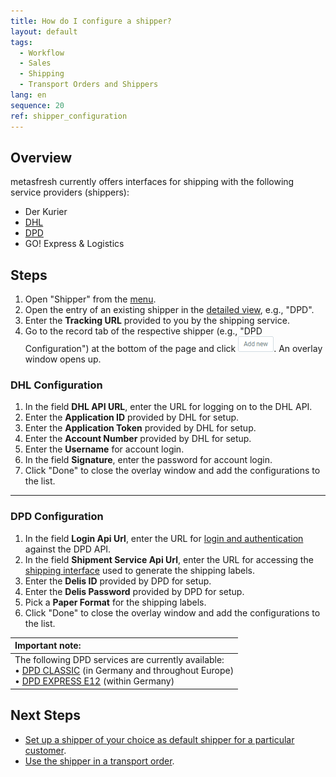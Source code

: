 ```yaml
---
title: How do I configure a shipper?
layout: default
tags:
  - Workflow
  - Sales
  - Shipping
  - Transport Orders and Shippers
lang: en
sequence: 20
ref: shipper_configuration
---
```


## Overview
metasfresh currently offers interfaces for shipping with the following service providers (shippers):
- Der Kurier
- <a href="#dhl-configuration" title="jump to DHL configuration">DHL</a>
- <a href="#dpd-configuration" title="jump to DPD configuration">DPD</a>
- GO! Express & Logistics

## Steps
1. Open "Shipper" from the [menu](Menu).
1. Open the entry of an existing shipper in the [detailed view](ViewModes), e.g., "DPD".
1. Enter the **Tracking URL** provided to you by the shipping service.
1. Go to the record tab of the respective shipper (e.g., "DPD Configuration") at the bottom of the page and click !["Add new"](assets/Add_New_Button.png). An overlay window opens up.

### <a name="dhl-configuration">DHL Configuration</a>
1. In the field **DHL API URL**, enter the URL for logging on to the DHL API.
1. Enter the **Application ID** provided by DHL for setup.
1. Enter the **Application Token** provided by DHL for setup.
1. Enter the **Account Number** provided by DHL for setup.
1. Enter the **Username** for account login.
1. In the field **Signature**, enter the password for account login.
1. Click "Done" to close the overlay window and add the configurations to the list.

---

### <a name="dpd-configuration">DPD Configuration</a>
1. In the field **Login Api Url**, enter the URL for <a href="http://diswiki.dpd.nl/wiki/2/login-service" title="dpd Login Service" target="blank">login and authentication</a> against the DPD API.
1. In the field **Shipment Service Api Url**, enter the URL for accessing the <a href="http://diswiki.dpd.nl/wiki/3/shipment-service" title="dpd Shipment Service" target="blank">shipping interface</a> used to generate the shipping labels.
1. Enter the **Delis ID** provided by DPD for setup.
1. Enter the **Delis Password** provided by DPD for setup.
1. Pick a **Paper Format** for the shipping labels.
1. Click "Done" to close the overlay window and add the configurations to the list.

| **Important note:** |
| :--- |
| The following DPD services are currently available:<br> •&nbsp;<a href="https://www.dpd.com/de/en/versenden/paketversand/" title="DPD CLASSIC parcel shipping" target="blank">DPD CLASSIC</a> (in Germany and throughout Europe)<br> •&nbsp;<a href="https://www.dpd.com/de/en/versenden/expressversand/" title="DPD Express shipping" target="blank">DPD EXPRESS E12</a> (within Germany) |

## Next Steps
- [Set up a shipper of your choice as default shipper for a particular customer](Setup_bpartner_default_shipper).
- [Use the shipper in a transport order](Create_transport_order).
